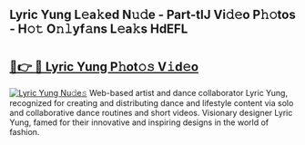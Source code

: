 ## Lyric Yung L𝚎a𝚔ed N𝚞𝚍e - Part-tIJ Vi𝚍𝚎o P𝚑𝚘tos - H𝚘𝚝 O𝚗𝚕yf𝚊ns L𝚎a𝚔s HdEFL

# <h2><a href="http://kf5k9qo.oniu.top/?m=Lyric+Yung">🔗👉 🔴 Lyric Yung P𝚑ot𝚘𝚜 V𝚒d𝚎o</a></h2>

[![Lyric Yung Nu𝚍e𝚜](https://i.imgur.com/0qMVB7G.gif)](http://kf5k9qo.oniu.top/?m=Lyric+Yung)
Web-based artist and dance collaborator Lyric Yung, recognized for creating and distributing dance and lifestyle content via solo and collaborative dance routines and short videos. Visionary designer Lyric Yung, famed for their innovative and inspiring designs in the world of fashion.  
